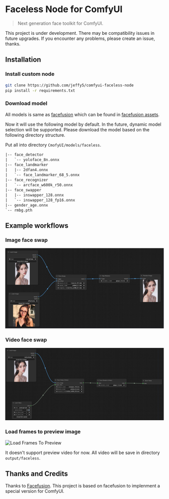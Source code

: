 # Faceless Node for ComfyUI

> Next generation face toolkit for ComfyUI.

This project is under development. There may be compatibility issues in future upgrades. If you encounter any problems, please create an issue, thanks.

## Installation

### Install custom node

```bash
git clone https://github.com/jeffy5/comfyui-faceless-node
pip install -r requirements.txt
```

### Download model

All models is same as [facefusion](https://github.com/facefusion/facefusion) which can be found in [facefusion assets](https://github.com/facefusion/facefusion-assets).

Now it will use the following model by default. In the future, dynamic model selection will be supported. Please download the model based on the following directory structure.

Put all into directory `CmofyUI/models/faceless`.

```
|-- face_detector
|   `-- yoloface_8n.onnx
|-- face_landmarker
|   |-- 2dfan4.onnx
|   `-- face_landmarker_68_5.onnx
|-- face_recognizer
|   `-- arcface_w600k_r50.onnx
|-- face_swapper
|   |-- inswapper_128.onnx
|   `-- inswapper_128_fp16.onnx
|-- gender_age.onnx
`-- rmbg.pth
```

## Example workflows

### Image face swap

![Image Face Swap](https://raw.githubusercontent.com/jeffy5/comfyui-faceless-node/main/.github/workflow_swap_image.jpg)

### Video face swap

![Video Face Swap](https://raw.githubusercontent.com/jeffy5/comfyui-faceless-node/main/.github/workflow_swap_video.jpg)

### Load frames to preview image

![Load Frames To Preview](https://raw.githubusercontent.com/jeffy5/comfyui-faceless-node/main/.github/workflow_load_frames.jpg)

It doesn't support preview video for now. All video will be save in directory `output/faceless`.

## Thanks and Credits

Thanks to [Facefusion](https://github.com/facefusion/facefusion). This project is based on facefusion to implenment a special version for ComfyUI.
